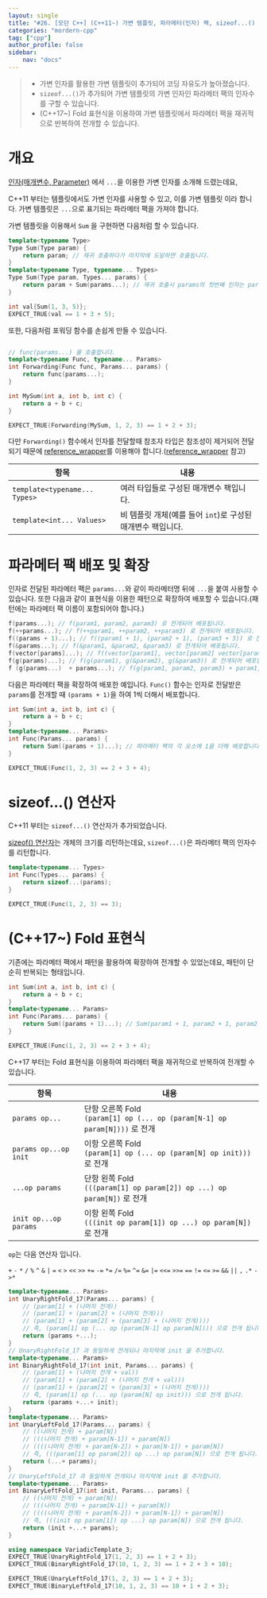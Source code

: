 ```yaml
---
layout: single
title: "#26. [모던 C++] (C++11~) 가변 템플릿, 파라메터(인자) 팩, sizeof...() (C++17~) Fold 표현식"
categories: "mordern-cpp"
tag: ["cpp"]
author_profile: false
sidebar: 
    nav: "docs"
---
```


> * 가변 인자를 활용한 가변 템플릿이 추가되어 코딩 자유도가 높아졌습니다.
> * `sizeof...()`가 추가되어 가변 템플릿의 가변 인자인 파라메터 팩의 인자수를 구할 수 있습니다.
> * (C++17~) Fold 표현식을 이용하여 가변 템플릿에서 파라메터 팩을 재귀적으로 반복하여 전개할 수 있습니다.

# 개요

[인자(매개변수, Parameter)](
https://tango1202.github.io/classic-cpp-guide/classic-cpp-guide-function/#%EC%9D%B8%EC%9E%90%EB%A7%A4%EA%B0%9C%EB%B3%80%EC%88%98-parameter) 에서 `...`을 이용한 가변 인자를 소개해 드렸는데요, 

C++11 부터는 템플릿에서도 가변 인자를 사용할 수 있고, 이를 가변 템플릿 이라 합니다. 가변 템플릿은 `...`으로 표기되는 파라메터 팩을 가져야 합니다.

가변 템플릿을 이용해서 `Sum` 을 구현하면 다음처럼 할 수 있습니다.

```cpp
template<typename Type>
Type Sum(Type param) {
    return param; // 재귀 호출하다가 마지막에 도달하면 호출됩니다.
}
template<typename Type, typename... Types>
Type Sum(Type param, Types... params) {
    return param + Sum(params...); // 재귀 호출시 params의 첫번째 인자는 param으로 전달되고, 나머지는 params에 전달됩니다.
}

int val{Sum(1, 3, 5)};
EXPECT_TRUE(val == 1 + 3 + 5); 
```

또한, 다음처럼 포워딩 함수를 손쉽게 만들 수 있습니다.

```cpp

// func(params...) 를 호출합니다.
template<typename Func, typename... Params>
int Forwarding(Func func, Params... params) {
    return func(params...);
}

int MySum(int a, int b, int c) {
    return a + b + c;
}

EXPECT_TRUE(Forwarding(MySum, 1, 2, 3) == 1 + 2 + 3);
```

다만 `Forwarding()` 함수에서 인자를 전달할때 참조자 타입은 참조성이 제거되어 전달되기 때문에 [reference_wrapper](https://tango1202.github.io/mordern-cpp-stl/mordern-cpp-stl-function/#reference_wrapper)를 이용해야 합니다.([reference_wrapper](https://tango1202.github.io/mordern-cpp-stl/mordern-cpp-stl-function/#reference_wrapper) 참고)

|항목|내용|
|--|--|
|`template<typename... Types>`|여러 타입들로 구성된 매개변수 팩입니다.|
|`template<int... Values>`|비 템플릿 개체(예를 들어 `int`)로 구성된 매개변수 팩입니다.|

# 파라메터 팩 배포 및 확장

인자로 전달된 파라메터 팩은 `params...`와 같이 파라메터명 뒤에 `...`을 붙여 사용할 수 있습니다. 또한 다음과 같이 표현식을 이용한 패턴으로 확장하여 배포할 수 있습니다.(패턴에는 파라메터 팩 이름이 포함되어야 합니다.)

```cpp
f(params...); // f(param1, param2, param3) 로 전개되어 배포됩니다.
f(++params...); // f(++param1, ++param2, ++param3) 로 전개되어 배포됩니다.
f((params + 1)...); // f((param1 + 1), (param2 + 1), (param3 + 3)) 로 전개되어 배포됩니다.
f(&params...); // f(&param1, &param2, &param3) 로 전개되어 배포됩니다.
f(vector[params]...); // f((vector[param1], vector[param2] vector[param3]) 로 전개됩니다.
f(g(params)...); // f(g(param1), g(&param2), g(&param3)) 로 전개되어 배포됩니다.
f (g(params...)  + params...); // f(g(param1, param2, param3) + param1, f(g(param1, param2, param3) + param2, f(g(param1, param2, param3) + param3) 로 전개되어 배포됩니다. 
```

다음은 파라메터 팩을 확장하여 배포한 예입니다. `Func()` 함수는 인자로 전달받은 `params`를 전개할 때 `(params + 1)`을 하여 1씩 더해서 배포합니다.

```cpp
int Sum(int a, int b, int c) {
    return a + b + c;
}
template<typename... Params>
int Func(Params... params) {
    return Sum((params + 1)...); // 파라메터 팩의 각 요소에 1을 더해 배포합니다.
} 

EXPECT_TRUE(Func(1, 2, 3) == 2 + 3 + 4);
```

# sizeof...() 연산자

C++11 부터는 `sizeof...()` 연산자가 추가되었습니다.

[sizeof() 연산자](https://tango1202.github.io/classic-cpp-guide/classic-cpp-guide-operators/#sizeof-%EC%97%B0%EC%82%B0%EC%9E%90)는 개체의 크기를 리턴하는데요, `sizeof...()`은 파라메터 팩의 인자수를 리턴합니다.

```cpp
template<typename... Types>
int Func(Types... params) {
    return sizeof...(params);
}

EXPECT_TRUE(Func(1, 2, 3) == 3);
```

# (C++17~) Fold 표현식

기존에는 파라메터 팩에서 패턴을 활용하여 확장하여 전개할 수 있었는데요, 패턴이 단순히 반복되는 형태입니다.

```cpp
int Sum(int a, int b, int c) {
    return a + b + c;
}
template<typename... Params>
int Func(Params... params) {
    return Sum((params + 1)...); // Sum(param1 + 1, param2 + 1, param2 + 1) 으로 전개됩니다.
} 

EXPECT_TRUE(Func(1, 2, 3) == 2 + 3 + 4);
```

C++17 부터는 Fold 표현식을 이용하여 파라메터 팩을 재귀적으로 반복하여 전개할 수 있습니다.

|항목|내용|
|--|--|
|`params op...`|단항 오른쪽 Fold<br/>`(param[1] op (... op (param[N-1] op param[N])))` 로 전개|
|`params op...op init`|이항 오른쪽 Fold<br/>`(param[1] op (... op (param[N] op init)))` 로 전개|
|`...op params`|단항 왼쪽 Fold<br/>`(((param[1] op param[2]) op ...) op param[N])` 로 전개|
|`init op...op params`|이항 왼쪽 Fold<br/>`(((init op param[1]) op ...) op param[N])` 로 전개|

`op`는 다음 연산자 입니다.

`+` `-` `*` `/` `%` `^` `&` `|` `=` `<` `>` `<<` `>>` `+=` `-=` `*=` `/=` `%=` `^=` `&=` `|=` `<<=` `>>=` `==` `!=` `<=` `>=` `&&` `||` `,` `.*` `->*`


```cpp
template<typename... Params>
int UnaryRightFold_17(Params... params) {
    // (param[1] + (나머지 전개)) 
    // (param[1] + (param[2] + (나머지 전개)))
    // (param[1] + (param[2] + (param[3] + (나머지 전개))))
    // 즉, (param[1] op (... op (param[N-1] op param[N]))) 으로 전개 됩니다.        
    return (params +...); 
}  
// UnaryRightFold_17 과 동일하게 전개되나 마지막에 init 을 추가합니다.
template<typename... Params>
int BinaryRightFold_17(int init, Params... params) {
    // (param[1] + (나머지 전개 + val)) 
    // (param[1] + (param[2] + (나머지 전개 + val)))
    // (param[1] + (param[2] + (param[3] + (나머지 전개))))
    // 즉, (param[1] op (... op (param[N] op init))) 으로 전개 됩니다.        
    return (params +...+ init); 
} 
template<typename... Params>
int UnaryLeftFold_17(Params... params) {
    // ((나머지 전개) + param[N]) 
    // (((나머지 전개) + param[N-1]) + param[N]) 
    // ((((나머지 전개) + param[N-2]) + param[N-1]) + param[N])         
    // 즉, (((param[1] op param[2]) op ...) op param[N]) 으로 전개 됩니다.        
    return (...+ params); 
}   
// UnaryLeftFold_17 과 동일하게 전개되나 마지막에 init 을 추가합니다.
template<typename... Params>
int BinaryLeftFold_17(int init, Params... params) {
    // ((나머지 전개) + param[N]) 
    // (((나머지 전개) + param[N-1]) + param[N]) 
    // ((((나머지 전개) + param[N-2]) + param[N-1]) + param[N])         
    // 즉, (((init op param[1]) op ...) op param[N]) 으로 전개 됩니다.        
    return (init +...+ params); 
}

using namespace VariadicTemplate_3;
EXPECT_TRUE(UnaryRightFold_17(1, 2, 3) == 1 + 2 + 3);
EXPECT_TRUE(BinaryRightFold_17(10, 1, 2, 3) == 1 + 2 + 3 + 10);  

EXPECT_TRUE(UnaryLeftFold_17(1, 2, 3) == 1 + 2 + 3);
EXPECT_TRUE(BinaryLeftFold_17(10, 1, 2, 3) == 10 + 1 + 2 + 3); 
```